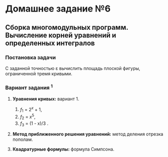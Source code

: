 # Домашнее задание №6
## Сборка многомодульных программ. Вычисление корней уравнений и определенных интегралов

### Постановка задачи
С заданной точностью ε вычислить площадь плоской фигуры, ограниченной тремя кривыми.

### Вариант задания <sup>1</sup>
1. **Уравнения кривых:** вариант 1.
   1. <var>f</var><sub>1</sub> = 2<sup><var>x</var></sup> + 1,
   2. <var>f</var><sub>2</sub> = <var>x</var><sup>5</sup>,
   3. <var>f</var><sub>3</sub> = (1 - x)/3 .

3. **Метод приближенного решения уравнений:** метод деления отрезка пополам.
4. **Квадратурные формулы:** формула Симпсона. 
